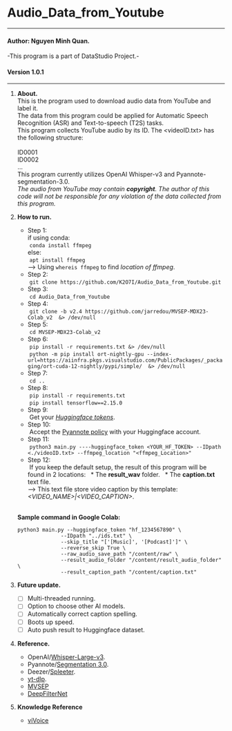 # Audio_Data_from_Youtube
***
#### Author: Nguyen Minh Quan.
-This program is a part of DataStudio Project.-
#### Version 1.0.1
---
1. **About.**\
   This is the program used to download audio data from YouTube and label it.\
   The data from this program could be applied for Automatic Speech Recognition (ASR) and Text-to-speech (T2S) tasks.\
   This program collects YouTube audio by its ID. The <videoID.txt> has the following structure:\
     <br>
     ID0001<br>
     ID0002<br>
     ...<br>
   This program currently utilizes OpenAI Whisper-v3 and Pyannote-segmentation-3.0.\
   *The audio from YouTube may contain **copyright**. The author of this code will not be responsible for any violation of the data collected from this program.*
3. **How to run.**
   - Step 1:\
   if using conda:\
      &nbsp;`conda install ffmpeg` \
   else: \
      &nbsp;`apt install ffmpeg`\
     --> Using `whereis ffmpeg` to find *location of ffmpeg*.
   - Step 2:\
   &nbsp;`git clone https://github.com/K2O7I/Audio_Data_from_Youtube.git`
   - Step 3: \
   &nbsp;`cd Audio_Data_from_Youtube`
   - Step 4: \
   &nbsp;`git clone -b v2.4 https://github.com/jarredou/MVSEP-MDX23-Colab_v2  &> /dev/null`
   - Step 5: \
   &nbsp;`cd MVSEP-MDX23-Colab_v2`
   - Step 6: \
   &nbsp;`pip install -r requirements.txt &> /dev/null` <br>
   &nbsp;`python -m pip install ort-nightly-gpu --index-url=https://aiinfra.pkgs.visualstudio.com/PublicPackages/_packaging/ort-cuda-12-nightly/pypi/simple/  &> /dev/null`
   - Step 7: \
   &nbsp;`cd ..`
   - Step 8:\
   &nbsp;`pip install -r requirements.txt`<br>
   &nbsp;`pip install tensorflow==2.15.0`  
   - Step 9:\
   &nbsp;Get your *[Huggingface tokens](https://huggingface.co/settings/tokens)*.
   - Step 10:\
   &nbsp;Accept the [Pyannote policy](https://huggingface.co/pyannote/segmentation-3.0) with your Huggingface account.
   - Step 11:\
    &nbsp;`python3 main.py ----huggingface_token <YOUR_HF_TOKEN> --IDpath <./videoID.txt> --ffmpeg_location "<ffmpeg_Location>"`
   - Step 12:\
     &nbsp;If you keep the default setup, the result of this program will be found in 2 locations:
     &nbsp;&nbsp;* The **result_wav** folder.
     &nbsp;&nbsp;* The **caption.txt** text file. <br>--> This text file store video caption by this template: *<VIDEO_NAME>|<VIDEO_CAPTION>*.
   <br>
   
   **Sample command in Google Colab:** 
   ```
   python3 main.py --huggingface_token "hf_1234567890" \
                 --IDpath "../ids.txt" \
                 --skip_title "['[Music]', '[Podcast]']" \
                 --reverse_skip True \
                 --raw_audio_save_path "/content/raw" \
                 --result_audio_folder "/content/result_audio_folder" \
                 --result_caption_path "/content/caption.txt"
   ```
5. **Future update.**
    - [ ] Multi-threaded running.
    - [ ] Option to choose other AI models.
    - [ ] Automatically correct caption spelling.
    - [ ] Boots up speed.
    - [ ] Auto push result to Huggingface dataset.
6. **Reference.**
   * OpenAI/[Whisper-Large-v3](https://huggingface.co/openai/whisper-large-v3).
   * Pyannote/[Segmentation 3.0](https://huggingface.co/pyannote/segmentation-3.0).
   * Deezer/[Spleeter](https://github.com/deezer/spleeter/tree/master).
   * [yt-dlp](https://github.com/yt-dlp/yt-dlp).
   * [MVSEP](https://github.com/ZFTurbo/MVSEP-MDX23-music-separation-model)
   * [DeepFilterNet](https://github.com/Rikorose/DeepFilterNet)
7. **Knowledge Reference**
   * [viVoice](https://github.com/thinhlpg/viVoice)

